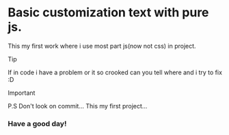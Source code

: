 # Basic customization text with pure js.
This my first work where i use most part js(now not css) in project.

>[!TIP]
If in code i have a problem or it so crooked can you tell where and i try to fix :D

> [!IMPORTANT]
P.S Don't look on commit... This my first project...


### Have a good day!

